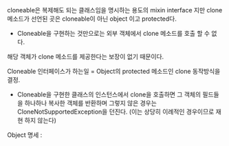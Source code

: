 
cloneable은 복제해도 되는 클래스임을 명시하는 용도의 mixin interface 지만 
clone 메소드가 선언된 곳은 cloneable이 아닌 object 이고 protected다.
+ Cloneable을 구현하는 것만으로는 외부 객체에서 clone 메소드를 호출 할 수 없다.

해당 객체가 clone 메소드를 제공한다는 보장이 없기 때문이다.

Cloneable 인터페이스가 하는일 = Object의 protected 메소드인 clone 동작방식을 결정.

- Cloneable을 구현한 클래스의 인스턴스에서 clone을 호출하면 그 객체의 필드들을 하나하나 복사한 객체를 반환하며
그렇지 않은 경우는 CloneNotSupportedException을 던진다.
(이는 상당히 이례적인 경우이므로 재현 하지 않는다)

Object 명세 :


